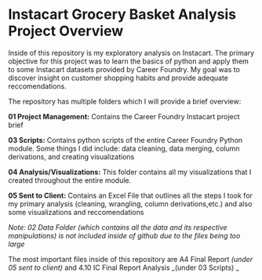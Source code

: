 # Instacart Grocery Basket Analysis Project Overview

Inside of this repository is my exploratory analysis on Instacart. The primary objective for this project was to learn the basics of python and apply them to some Instacart datasets provided by Career Foundry.
My goal was to discover insight on customer shopping habits and provide adequate reccomendations.

The repository has multiple folders which I will provide a brief overview:

**01 Project Management:** Contains the Career Foundry Instacart project brief

**03 Scripts:** Contains python scripts of the entire Career Foundry Python module. Some things I did include: data cleaning, data merging, column derivations, and creating visualizations

**04 Analysis/Visualizations:** This folder contains all my visualizations that I created throughout the entire module. 

**05 Sent to Client:** Contains an Excel File that outlines all the steps I took for my primary analysis (cleaning, wrangling, column derivations,etc.) and also some visualizations and reccomendations

_Note: 02 Data Folder (which contains all the data and its respective manipulations) is not included inside of github due to the files being too large_ 

The most important files inside of this repository are A4 Final Report _(under 05 sent to client)_ and 4.10 IC Final Report Analysis _(under 03 Scripts) _
